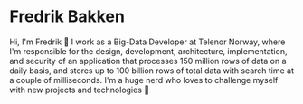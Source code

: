 # Fredrik Bakken

Hi, I'm Fredrik 👋 I work as a Big-Data Developer at Telenor Norway, where I'm responsible for the design, development, architecture, implementation, and security of an application that processes 150 million rows of data on a daily basis, and stores up to 100 billion rows of total data with search time at a couple of milliseconds. I'm a huge nerd who loves to challenge myself with new projects and technologies :rocket:

<!--
**FredrikBakken/FredrikBakken** is a ✨ _special_ ✨ repository because its `README.md` (this file) appears on your GitHub profile.

Here are some ideas to get you started:

- 🔭 I’m currently working on ...
- 🌱 I’m currently learning ...
- 👯 I’m looking to collaborate on ...
- 🤔 I’m looking for help with ...
- 💬 Ask me about ...
- 📫 How to reach me: ...
- 😄 Pronouns: ...
- ⚡ Fun fact: ...
-->
